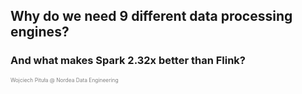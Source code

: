 
## Why do we need 9 different data processing engines?

### And what makes Spark 2.32x better than Flink?

<span style="color:gray; font-size:0.6em;">Wojciech Pituła @ Nordea Data Engineering</span>